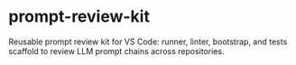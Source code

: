 # prompt-review-kit
Reusable prompt review kit for VS Code: runner, linter, bootstrap, and tests scaffold to review LLM prompt chains across repositories.
